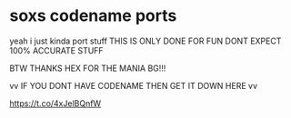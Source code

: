 # soxs codename ports
 yeah i just kinda port stuff
THIS IS ONLY DONE FOR FUN DONT EXPECT 100% ACCURATE STUFF


BTW THANKS HEX FOR THE MANIA BG!!!



vv IF YOU DONT HAVE CODENAME THEN GET IT DOWN HERE vv

https://t.co/4xJelBQnfW
